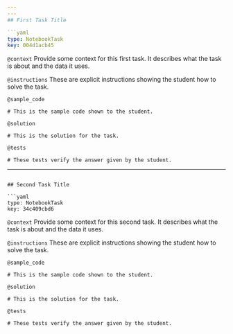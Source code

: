 ```yaml
---
---
## First Task Title

```yaml
type: NotebookTask
key: 004d1acb45
```

`@context`
Provide some context for this first task. It describes what the task is about and the data it uses.

`@instructions`
These are explicit instructions showing the student how to solve the task.

`@sample_code`
```{python}
# This is the sample code shown to the student.
```

`@solution`
```{python}
# This is the solution for the task.
```

`@tests`
```{python}
# These tests verify the answer given by the student.
```

---
```

## Second Task Title

```yaml
type: NotebookTask
key: 34c409cbd6
```

`@context`
Provide some context for this second task. It describes what the task is about and the data it uses.

`@instructions`
These are explicit instructions showing the student how to solve the task.

`@sample_code`
```{python}
# This is the sample code shown to the student.
```

`@solution`
```{python}
# This is the solution for the task.
```

`@tests`
```{python}
# These tests verify the answer given by the student.
```
